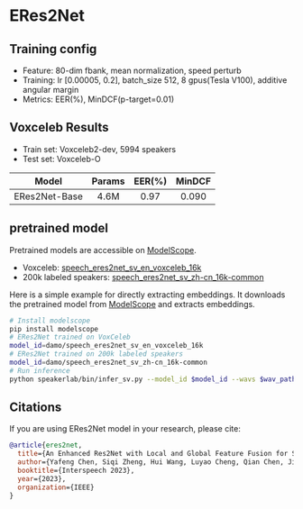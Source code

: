 # ERes2Net

## Training config
- Feature: 80-dim fbank, mean normalization, speed perturb
- Training: lr [0.00005, 0.2], batch_size 512, 8 gpus(Tesla V100), additive angular margin
- Metrics: EER(%), MinDCF(p-target=0.01)

## Voxceleb Results
- Train set: Voxceleb2-dev, 5994 speakers
- Test set: Voxceleb-O

| Model | Params | EER(%) | MinDCF |
|:-----:|:------:|:------:|:------:|
| ERes2Net-Base | 4.6M | 0.97  |  0.090 |

## pretrained model
Pretrained models are accessible on [ModelScope](https://www.modelscope.cn/models?page=1&tasks=speaker-verification&type=audio).

- Voxceleb: [speech_eres2net_sv_en_voxceleb_16k](https://modelscope.cn/models/damo/speech_eres2net_sv_en_voxceleb_16k/summary)
- 200k labeled speakers: [speech_eres2net_sv_zh-cn_16k-common](https://modelscope.cn/models/damo/speech_eres2net_sv_zh-cn_16k-common/summary)

Here is a simple example for directly extracting embeddings. It downloads the pretrained model from [ModelScope](https://www.modelscope.cn/models) and extracts embeddings.
``` sh
# Install modelscope
pip install modelscope
# ERes2Net trained on VoxCeleb
model_id=damo/speech_eres2net_sv_en_voxceleb_16k
# ERes2Net trained on 200k labeled speakers
model_id=damo/speech_eres2net_sv_zh-cn_16k-common
# Run inference
python speakerlab/bin/infer_sv.py --model_id $model_id --wavs $wav_path
```

## Citations
If you are using ERes2Net model in your research, please cite: 
```BibTeX
@article{eres2net,
  title={An Enhanced Res2Net with Local and Global Feature Fusion for Speaker Verification},
  author={Yafeng Chen, Siqi Zheng, Hui Wang, Luyao Cheng, Qian Chen, Jiajun Qi},
  booktitle={Interspeech 2023},
  year={2023},
  organization={IEEE}
}
```
